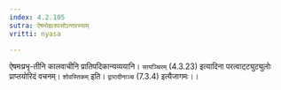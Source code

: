 ```yaml
---
index: 4.2.105
sutra: ऐषमोह्यःश्वसोऽन्तरस्याम्
vritti: nyasa

---
```

ऐषमःप्रभृ-तीनि कालवाचीनि प्रातिपदिकान्यव्ययानि। `सायञ्चिरम्` (4.3.23) इत्यादिना परत्वाट्ट्युट्युलोः प्राप्तयोरिदं वचनम्। `शोवस्तिकम्` इति। `द्वारादीनाञ्च` (7.3.4) इत्यैजागमः।।